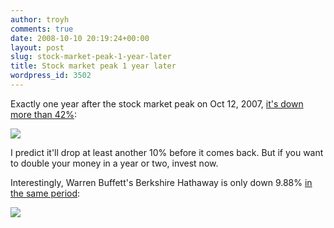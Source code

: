 ```yaml
---
author: troyh
comments: true
date: 2008-10-10 20:19:24+00:00
layout: post
slug: stock-market-peak-1-year-later
title: Stock market peak 1 year later
wordpress_id: 3502
---
```


Exactly one year after the stock market peak on Oct 12, 2007, [it's down more than 42%](http://finance.google.com/finance?chdnp=0&chdd=1&chds=1&chdv=1&chvs=maximized&chdeh=1&chdet=1223669600635&chddm=98532&q=INDEXSP:.INX&ntsp=0):

![](http://troyandgay.com/pix/2008/10/stockmarket20081010.png)

I predict it'll drop at least another 10% before it comes back. But if you want to double your money in a year or two, invest now.

Interestingly, Warren Buffett's Berkshire Hathaway is only down 9.88% [in the same period](http://finance.google.com/finance?chdnp=0&chdd=1&chds=1&chdv=1&chvs=maximized&chdeh=1&chdet=1223670666980&chddm=98923&q=NYSE:BRK.A&ntsp=0):

![](http://troyandgay.com/pix/2008/10/brka20081010.png)
